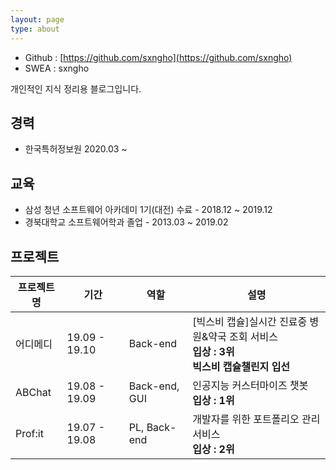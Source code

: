 ```yaml
---
layout: page
type: about
---
```


- Github : [https://github.com/sxngho](https://github.com/sxngho)
- SWEA : sxngho

개인적인 지식 정리용 블로그입니다.


## 경력
- 한국특허정보원 2020.03 ~

## 교육
- 삼성 청년 소프트웨어 아카데미 1기(대전) 수료 - 2018.12 ~ 2019.12
- 경북대학교 소프트웨어학과 졸업 - 2013.03 ~ 2019.02


## 프로젝트

| 프로젝트명 	| 기간 	|  역할 	| 설명 	|
|---------------------------------------------|-----------------|----------------------------|-----------------------------------------------------	|
| 어디메디 | 19.09 - 19.10 | Back-end | [빅스비 캡슐]실시간 진료중 병원&약국 조회 서비스 <br> **입상 : 3위** <br> **빅스비 캡슐챌린지 입선**|
| ABChat | 19.08 - 19.09 | Back-end, GUI | 인공지능 커스터마이즈 챗봇 <br> **입상 : 1위**|
| Prof:it | 19.07 - 19.08 | PL, Back-end | 개발자를 위한 포트폴리오 관리 서비스 <br> **입상 : 2위**|
